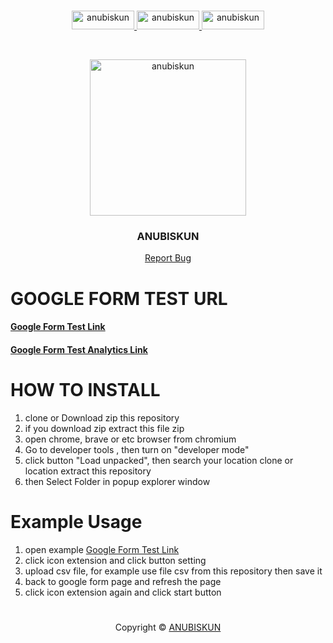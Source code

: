 <!-- created by anubiskun -->
#
<p align="center">
    <a href="https://github.com/anubiskun">
        <img src="https://img.shields.io/badge/-Github-black.svg?style=for-the-badge&logo=github&colorB=555" alt="anubiskun" width="100px" height="30px">
    </a>
    <a href="https://t.me/anubiskun">
        <img src="https://img.shields.io/badge/-Telegram-black.svg?style=for-the-badge&logo=telegram&colorB=555" alt="anubiskun" width="100px" height="30px">
    </a>
    <a href="https://wa.me/6289653909054?text=hai,%20anubis">
        <img src="https://img.shields.io/badge/-Whatsapp-black.svg?style=for-the-badge&logo=whatsapp&colorB=555" alt="anubiskun" width="100px" height="30px">
    </a>
</p>

<!-- PROFILE -->
<br />
<p align="center">
  <a href="https://github.com/anubiskun/profile">
    <img src="https://github.com/anubiskun.png?size=250" alt="anubiskun" width="250px">
  </a>
  <h3 align="center">ANUBISKUN</h3>
  <p align="center">
    <a href="mailto: anubiskun.xyz@gmail.com">Report Bug</a>
  </p>
</p> 

# GOOGLE FORM TEST URL
#### <a href="https://docs.google.com/forms/d/e/1FAIpQLSeheL7PVrhrZFIDD98Z1Z7gYojrsllyz4qDNW19zVlBVSIwzw/viewform">Google Form Test Link</a>
#### <a href="https://docs.google.com/forms/d/e/1FAIpQLSeheL7PVrhrZFIDD98Z1Z7gYojrsllyz4qDNW19zVlBVSIwzw/viewanalytics">Google Form Test Analytics Link</a>


# HOW TO INSTALL
1. clone or Download zip this repository
2. if you download zip extract this file zip
3. open chrome, brave or etc browser from chromium
4. Go to developer tools , then turn on "developer mode"
5. click button "Load unpacked", then search your location clone or location extract this repository
6. then Select Folder in popup explorer window

# Example Usage
1. open example <a href="https://docs.google.com/forms/d/e/1FAIpQLSeheL7PVrhrZFIDD98Z1Z7gYojrsllyz4qDNW19zVlBVSIwzw/viewform">Google Form Test Link</a>
2. click icon extension and click button setting
3. upload csv file, for example use file csv from this repository then save it
4. back to google form page and refresh the page
5. click icon extension again and click start button

#

<p align="center">Copyright &copy; <a href="https://github.com/anubiskun">ANUBISKUN</a></p>